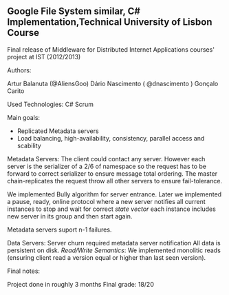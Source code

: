 Google File System similar, C# Implementation,Technical University of Lisbon Course
------------------------------------------------------------------------------------------
Final release of Middleware for Distributed Internet Applications courses' project at IST (2012/2013)

Authors:

Artur Balanuta (@AliensGoo)
Dário Nascimento ( @dnascimento )
Gonçalo Carito

Used Technologies:
C#
Scrum


Main goals:

- Replicated Metadata servers
- Load balancing, high-availability, consistency, parallel access and scability


Metadata Servers:
The client could contact any server. However each server is the serializer of a 2/6 of namespace so the request has to be forward to correct serializer to ensure message total ordering. The master chain-replicates the request throw all other servers to ensure fail-tolerance.

We implemented Bully algorithm for server entrance. Later we implemented a pause, ready, online protocol where a new server notifies all current instances to stop and wait for correct *state vector* each instance includes new server in its group and then start again.

Metadata servers suport n-1 failures.


Data Servers:
Server churn required metadata server notification
All data is persistent on disk.
*Read/Write Semantics*: We implemented monolitic reads (ensuring client read a version equal or higher than last seen version).


Final notes:

Project done in roughly 3 months
Final grade: 18/20


















